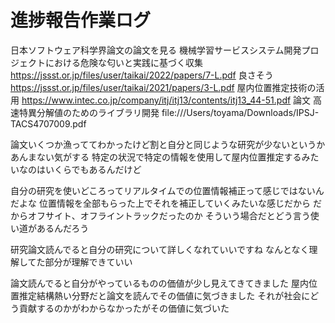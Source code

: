
# 進捗報告作業ログ
日本ソフトウェア科学界論文の論文を見る
機械学習サービスシステム開発プロジェクトにおける危険な匂いと実践に基づく収集
https://jssst.or.jp/files/user/taikai/2022/papers/7-L.pdf
良さそう
https://jssst.or.jp/files/user/taikai/2021/papers/3-L.pdf
屋内位置推定技術の活用
https://www.intec.co.jp/company/itj/itj13/contents/itj13_44-51.pdf
論文
高速特異分解値のためのライブラリ開発
file:///Users/toyama/Downloads/IPSJ-TACS4707009.pdf

論文いくつか漁っててわかったけど割と自分と同じような研究が少ないというかあんまない気がする
特定の状況で特定の情報を使用して屋内位置推定するみたいなのはいくらでもあるんだけど

自分の研究を使いどころってリアルタイムでの位置情報補正って感じではないんだよな
位置情報を全部もらった上でそれを補正していくみたいな感じだから
だからオフサイト、オフライントラックだったのか
そういう場合だとどう言う使い道があるんだろう


研究論文読んでると自分の研究について詳しくなれていいですね
なんとなく理解してた部分が理解できていい

論文読んでると自分がやっているものの価値が少し見えてきてきました
屋内位置推定結構熱い分野だと論文を読んでその価値に気づきました
それが社会にどう貢献するのかがわからなかったがその価値に気づいた
























